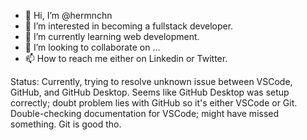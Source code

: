 - 👋 Hi, I’m @hermnchn
- 👀 I’m interested in becoming a fullstack developer.
- 🌱 I’m currently learning web development.
- 💞️ I’m looking to collaborate on ...
- 📫 How to reach me either on Linkedin or Twitter.

Status: Currently, trying to resolve unknown issue between VSCode, GitHub, and GitHub Desktop. Seems like GitHub Desktop was setup correctly; doubt problem lies with GitHub so it's either VSCode or Git. Double-checking documentation for VSCode; might have missed something. Git is good tho.

<!---
hermnchn/hermnchn is a ✨ special ✨ repository because its `README.md` (this file) appears on your GitHub profile.
You can click the Preview link to take a look at your changes.
--->
